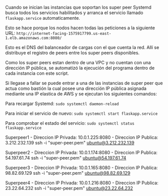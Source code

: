 Cuando se inician las instancias que soportan los super peer Systemd busca todos los servicios habilitados y arranca el servicio llamado `flaskapp.service` automaticamente.

Esto se hace porque los nodos hacen todas las peticiones a la siguiente URL:
`http://internet-facing-1575917799.us-east-1.elb.amazonaws.com:8080/`

Esto es el DNS del balanceador de cargas con el que cuenta la red. Allí se distribuye el registro de peers entre los super peers disponibles.

Como los super peers estan dentro de una VPC y no cuentan con una dirección IP pública, se automatizó la ejecución del programa dentro de cada instancia con este script.

Si llegase a fallar se puede entrar a una de las instancias de super peer que actua como bastión la cual posee una dirección IP pública asignada mediante una IP elastica de AWS y se ejecutan los siguientes comandos:

Para recargar Systemd: ` sudo systemctl daemon-reload `

Para iniciar el servicio de nuevo: ` sudo systemctl start flaskapp.service `

Para comprobar el estado del servicio: ` sudo systemctl status flaskapp.service `

Superpeer1 - Direccion IP Privada: 10.0.1.225:8080 - Direccion IP Publica: 3.212.232.139
ssh -i "super-peer.pem" ubuntu@3.212.232.139

Superpeer2 - Direccion IP Privada: 10.0.1.174:8080 - Direccion IP Publica: 54.197.61.74
ssh -i "super-peer.pem" ubuntu@54.197.61.74

Superpeer3 - Direccion IP Privada: 10.0.1.165:8080 - Direccion IP Publica: 98.82.69.129
ssh -i "super-peer.pem" ubuntu@98.82.69.129

Superpeer4 - Direccion IP Privada: 10.0.1.216:8080 - Direccion IP Publica: 23.22.64.232
ssh -i "super-peer.pem" ubuntu@23.22.64.232
